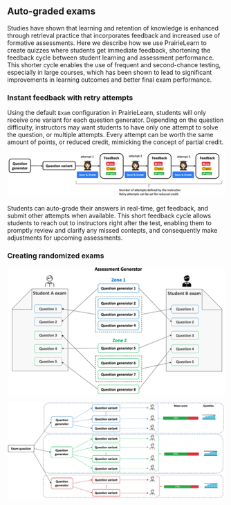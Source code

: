 

## Auto-graded exams

Studies have shown that learning and retention of knowledge is enhanced through retrieval practice that incorporates feedback and increased use of formative assessments. 
Here we describe how we use PrairieLearn to create quizzes where students get immediate feedback,  shortening the feedback cycle between student learning and assessment performance. This shorter cycle enables the use of frequent and second-chance testing, especially in large courses, which has been shown to lead to significant improvements in learning outcomes and better final exam performance. 

### Instant feedback with retry attempts

Using the default `Exam` configuration in PrairieLearn, students will only receive one variant for each question generator. Depending on the question difficulty, instructors may want students to have only one attempt to solve the question, or multiple attempts. Every attempt can be worth the same amount of points, or reduced credit, mimicking the concept of partial credit.

![](student-retry.png)

Students can auto-grade their answers in real-time, get feedback, and submit other attempts when available. This short feedback cycle allows students to reach out to instructors right after the test,  enabling them to promptly review and clarify any missed contepts, and consequently make adjustments for upcoming assessments.

### Creating randomized exams 

![](assessment-generator.png)


![](question-generator.png)

<!--When using `"type": "Exam"`, one can define an assessment question by either a single `id` or by a list of alternatives. In the example below, the assessment `Question 1` is set by a single `"id": "General/mathNumberInput"`, while `Question 2` is randomly selected from a pool of three different questions. 

Each zone will appear in order in the assessment. The zone titles are optional and will be displayed to students when present. The questions are shuffled within each zone. You can find more information about question specification from the [documentation](https://prairielearn.readthedocs.io/en/latest/assessment/#question-specification).

All question instances are generated only once when the exam instance is created for that student. This is different than `"type": "Homework"`
where students are able to create new question instances for practice, or for additional points. This feature matches a traditional paper-and-pencil experience, where the student receives one exam with fixed parameters. By default, PrairieLearn will auto-grade each question in real-time, and provide student with the feedback about correctness. Depending on how instructors define the question points, students can try to fix incorrect answers, and submit other attempts for reduced credit. For this example, students that submit question 1 incorrectly in the first attempt are able to still get 1/3 points if they submit the second attempt correct. 


### Question 1:

In this example assessment, question 1 is added to the configuration file [(infoAssessment.json)](https://github.com/PrairieLearn/pl-demo-course/blob/master/courseInstances/SectionA/assessments/01-ExamInstantFeedback/infoAssessment.json) using the following syntax:

```json
{"id": "General/mathNumberInput","points": [3,1]}
```

Note that `points` is now defined by the list `[3,1]`, indicating that students will receive 3 points if they answer the question correctly in the first attempt, and 1 point if they answer the question correctly in the second attempt.

Although this question variant is generated from the same question `id` for all students, the high level of randomization of the question provides enough variation such that not all students are receiving the same problem. Note that all input parameters are generated at random, including the symbolic equation that needs to be evaluated.

![](Question1.png)

If a student submits the first attempt incorrect, they receive immediate feedback, have access to the history of past submissions, and can try to submit new attempts **for the same parameters** for reduced credit.


![](Question1-submission.png)


### Question 2:

In this example assessment, question 2 is added to the configuration file [(infoAssessment.json)](https://github.com/PrairieLearn/pl-demo-course/blob/master/courseInstances/SectionA/assessments/01-ExamInstantFeedback/infoAssessment.json) using the following syntax:

```json
{
    "numberChoose": 1,
    "points": [3,1],
    "alternatives": [
        {"id": "General/mathNumbersConcept-odd"},
        {"id": "General/mathNumbersConcept-even"},
        {"id": "General/mathNumbersConcept-prime"}
    ]
}
```

The question is selected from a list of three alternatives, which are questions without randomization covering similar content, the understanding of odd, even and prime numbers, as illustrated in the figure below. 

![](Question2.png)

One of the advantages of keeping similar question variants with separate question ids is the easy access to statistics. However, using randomization to create question variants inside the same question id can be very useful for bookkeeping. One could combine the three questions above as one, as illustrate in the figure below (this question was included in the homework assessment).

![](Question2-rand.png)

-->